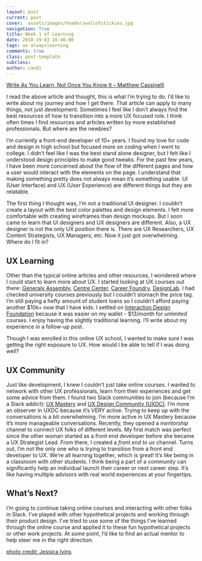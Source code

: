 ```yaml
---
layout: post
current: post
cover:  assets/images/header/wallofstickies.jpg
navigation: True
title: Week 1 of Learning
date: 2018-19-03 16:46:00
tags: ux alwayslearning
comments: true
class: post-template
subclass: 
author: candi
---
```


[Write As You Learn, Not Once You Know It – Matthew Cassinelli](https://t.co/ubmYyYafTH)

I read the above article and thought, this is what I’m trying to do. I’d like to write about my journey and how I get there. That article can apply to many things, not just development. Sometimes I feel like I don’t always find the best resources of how to transition into a more UX focused role. I think often times I find resources and articles written by more established professionals. But where are the newbies?

I’m currently a front-end developer of 10+ years. I found my love for code and design in high school but focused more on coding when I went to college. I didn’t feel like I was the best stand alone designer, but I felt like I understood design principles to make good tweaks. For the past few years, I have been more concerned about the flow of the different pages and how a user would interact with the elements on the page. I understand that making something pretty does not always mean it’s something usable. UI (User Interface) and UX (User Experience) are different things but they are relatable. 

The first thing I thought was, I’m not a traditional UI designer. I couldn’t create a layout with the best color palettes and design elements. I felt more comfortable with creating wireframes than design mockups. But I soon came to learn that UI designers and UX designers are different. Also, a UX designer is not the only UX position there is. There are UX Researchers, UX Content Strategists, UX Managers, etc. Now it just got overwhelming. Where do I fit in? 

## UX Learning
Other than the typical online articles and other resources, I wondered where I could start to learn more about UX. I started looking at UX courses out there: [Generaly Assembly](https://generalassemb.ly/education/user-experience-design),  [Centre Center](http://centercentre.com/), [Career Foundry](https://careerfoundry.com/en/home), [DesignLab](http://trydesignlab.com/). I had checked university courses previously but I couldn’t stomach the price tag. I’m still paying a hefty amount of student loans so I couldn’t afford paying another $10k+ now that I have kids. I settled on [Interaction Design Foundation](https://www.interaction-design.org/) because it was easier on my wallet - $13/month for unlimited courses. I enjoy having the slightly traditional learning. I’ll write about my experience in a follow-up post. 

Though I was enrolled in this online UX school, I wanted to make sure I was getting the right exposure to UX. How would I be able to tell if I was doing well?

## UX Community
Just like development, I knew I couldn’t just take online courses. I wanted to network with other UX professionals, learn from their experiences and get some advice from them. I found two Slack communities to join (because I’m a Slack addict): [UX Mastery](https://slack.uxmastery.com/) and [UX Design Community (UXDC)](http://slack.uxdesigncommunity.com/). I’m more an observer in UXDC because it’s VERY active. Trying to keep up with the conversations is a bit overwhelming. I’m more active in UX Mastery because it’s more manageable conversations. Recently, they opened a *mentorship* channel to connect UX folks of different levels. My first match was perfect since the other woman started as a front end developer before she became a UX Strategist Lead. From there, I created a *front end to ux* channel. Turns out, I’m not the only one who is trying to transition from a front end developer to UX. We’re all learning together, which is great! It’s like being in a classroom with other students. I think being a part of a community can significantly help an individual launch their career or next career step. It’s like having multiple advisors with real world experiences at your fingertips. 

## What’s Next?
I’m going to continue taking online courses and interacting with other folks in Slack. I’ve played with other hypothetical projects and working through their product design. I’ve tried to use some of the things I’ve learned through the online course and applied it to these fun hypothetical projects or other work projects. At some point, I’d like to find an actual mentor to help steer me in the right direction. 

[photo credit: Jessica Ivins](http://centercentre.com/blog/2015-09-03-refining-our-courses-with-sticky-notes-yes-sticky-notes)
